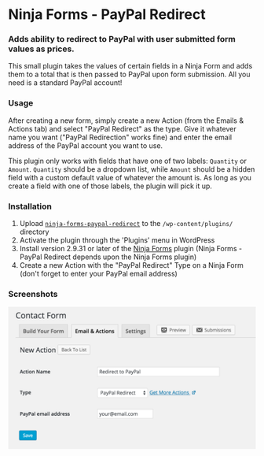 Ninja Forms - PayPal Redirect
==========

### Adds ability to redirect to PayPal with user submitted form values as prices.

This small plugin takes the values of certain fields in a Ninja Form and adds them to a total that is then passed to PayPal upon form submission. All you need is a standard PayPal account!

### Usage

After creating a new form, simply create a new Action (from the Emails & Actions tab) and select "PayPal Redirect" as the type. Give it whatever name you want ("PayPal Redirection" works fine) and enter the email address of the PayPal account you want to use.

This plugin only works with fields that have one of two labels: `Quantity` or `Amount`. `Quantity` should be a dropdown list, while `Amount` should be a hidden field with a custom default value of whatever the amount is. As long as you create a field with one of those labels, the plugin will pick it up.

### Installation

1. Upload [`ninja-forms-paypal-redirect`](https://github.com/trevanhetzel/ninja-forms-paypal-redirect/archive/master.zip) to the `/wp-content/plugins/` directory
2. Activate the plugin through the 'Plugins' menu in WordPress
3. Install version 2.9.31 or later of the [Ninja Forms](https://wordpress.org/plugins/ninja-forms/) plugin (Ninja Forms - PayPal Redirect depends upon the Ninja Forms plugin)
4. Create a new Action with the "PayPal Redirect" Type on a Ninja Form (don't forget to enter your PayPal email address)

### Screenshots

![Desktop view](/assets/screenshot-1.png?raw=true "Admin view")
